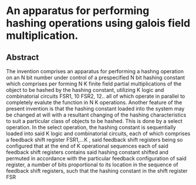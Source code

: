 # An apparatus for performing hashing operations using galois field multiplication.

## Abstract
The invention comprises an apparatus for performing a hashng operation on an N bit number under control of a prespecified N bit hashing constant which comprises per forming N K finite field partial multiplications of the object to be hashed by the hashing constant, utilizing K logic and combinatorial circuits FSR1, 10 FSR2, 12.. all of which operate in parallel to completely evalute the function in N K operations. Another feature of the present invention is that the hashing constant loaded into the system may be changed at will with a resultant changing of the hashing characteristics to suit a particular class of objects to be hashed. This is done by a select operation. In the select operation, the hashing constant is sequentially loaded into said K logic and combinatorial circuits, each of which comprises a feedback shift register FSR1,...K , said feedback shift registers being so configured that at the end of K operational sequences each of said feedback shift registers contains said hashing constant shifted and permuted in accordance with the particular feedback configuration of said register, a number of bits proportional to its location in the sequence of feedback shift registers, such that the hashing constant in the shift register FSR